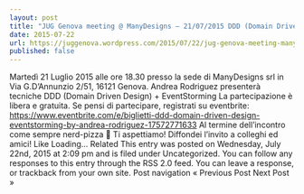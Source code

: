 ```yaml
---
layout: post
title: "JUG Genova meeting @ ManyDesigns – 21/07/2015 DDD (Domain Driven Design) + EventStorming by Andrea Rodriguez"
date: 2015-07-22
url: https://juggenova.wordpress.com/2015/07/22/jug-genova-meeting-manydesigns-21072015-ddd-domain-driven-design-eventstorming-by-andrea-rodriguez/
published: false 
---
```


Martedì 21 Luglio 2015 alle ore 18.30 presso la sede di ManyDesigns srl in Via G.D’Annunzio 2/51, 16121 Genova. Andrea Rodriguez presenterà tecniche DDD (Domain Driven Design) + EventStorming La partecipazione è libera e gratuita. Se pensi di partecipare, registrati su eventbrite: https://www.eventbrite.com/e/biglietti-ddd-domain-driven-design-eventstorming-by-andrea-rodriguez-17572771633 Al termine dell’incontro come sempre nerd-pizza 🙂 Ti aspettiamo! Diffondei l’invito a colleghi ed amici! Like Loading... Related This entry was posted on Wednesday, July 22nd, 2015 at 2:09 pm and is filed under Uncategorized. You can follow any responses to this entry through the RSS 2.0 feed. You can leave a response, or trackback from your own site. Post navigation « Previous Post Next Post »
